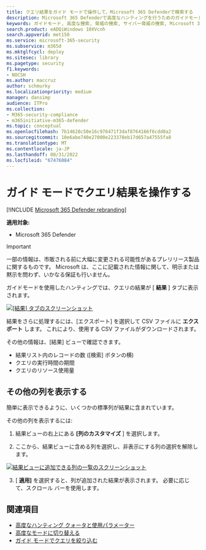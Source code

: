 ```yaml
---
title: クエリ結果をガイド モードで操作して、Microsoft 365 Defenderで検索する
description: Microsoft 365 Defenderで高度なハンティングを行うためのガイドモードでクエリ結果を使用してカスタマイズする
keywords: ガイドモード, 高度な捜索, 脅威の捜索, サイバー脅威の捜索, Microsoft 365 Defender, microsoft 365, m365, 検索, クエリ, テレメトリ, カスタム検出, スキーマ, kusto
search.product: eADQiWindows 10XVcnh
search.appverid: met150
ms.service: microsoft-365-security
ms.subservice: m365d
ms.mktglfcycl: deploy
ms.sitesec: library
ms.pagetype: security
f1.keywords:
- NOCSH
ms.author: maccruz
author: schmurky
ms.localizationpriority: medium
manager: dansimp
audience: ITPro
ms.collection:
- M365-security-compliance
- m365initiative-m365-defender
ms.topic: conceptual
ms.openlocfilehash: 7b14628c50e16c976471f3daf8764166f6cdd0a2
ms.sourcegitcommit: 10e6abe740e27000e223378eb17d657a47555fa8
ms.translationtype: MT
ms.contentlocale: ja-JP
ms.lasthandoff: 08/31/2022
ms.locfileid: "67476084"
---
```

# <a name="work-with-query-results-in-guided-mode"></a>ガイド モードでクエリ結果を操作する
[!INCLUDE [Microsoft 365 Defender rebranding](../includes/microsoft-defender.md)]


**適用対象:**
- Microsoft 365 Defender

> [!IMPORTANT]
> 一部の情報は、市販される前に大幅に変更される可能性があるプレリリース製品に関するものです。 Microsoft は、ここに記載された情報に関して、明示または黙示を問わず、いかなる保証も行いません。

ガイドモードを使用したハンティングでは、クエリの結果が [ **結果** ] タブに表示されます。 

[![[結果] タブ](../../media/guided-hunting/results-view.png)のスクリーンショット ](../../media/guided-hunting/results-view.png#lightbox)

結果をさらに処理するには、[エクスポート] を選択して CSV ファイルに **エクスポート** します。 これにより、使用する CSV ファイルがダウンロードされます。

その他の情報は、[結果] ビューで確認できます。
- 結果リスト内のレコードの数 ([検索] ボタンの横)
- クエリの実行時間の期間
- クエリのリソース使用量

## <a name="view-more-columns"></a>その他の列を表示する

簡単に表示できるように、いくつかの標準列が結果に含まれています。 

その他の列を表示するには:
1. 結果ビューの右上にある **[列のカスタマイズ** ] を選択します。
 

2. ここから、結果ビューに含める列を選択し、非表示にする列の選択を解除します。 


[![結果ビュー](../../media/guided-hunting/results-view-customize-columns.png)に追加できる列の一覧のスクリーンショット ](../../media/guided-hunting/results-view-customize-columns-tb.png#lightbox)

3. [ **適用]** を選択すると、列が追加された結果が表示されます。 必要に応じて、スクロール バーを使用します。


## <a name="see-also"></a>関連項目
- [高度なハンティング クォータと使用パラメーター](advanced-hunting-limits.md)
- [高度なモードに切り替える](advanced-hunting-query-builder-details.md#switch-to-advanced-mode-after-building-a-query)
- [ガイド モードでクエリを絞り込む](advanced-hunting-query-builder-details.md)